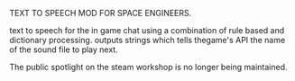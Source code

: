 TEXT TO SPEECH MOD FOR SPACE ENGINEERS.

text to speech for the in game chat using a combination of rule based and dictionary processing. outputs strings which tells thegame's API the name of the sound file to play next.

The public spotlight on the steam workshop is no longer being maintained.